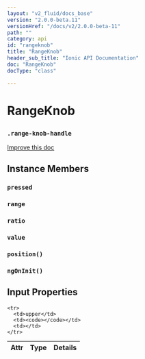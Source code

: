 ```yaml
---
layout: "v2_fluid/docs_base"
version: "2.0.0-beta.11"
versionHref: "/docs/v2/2.0.0-beta-11"
path: ""
category: api
id: "rangeknob"
title: "RangeKnob"
header_sub_title: "Ionic API Documentation"
doc: "RangeKnob"
docType: "class"

---
```










<h1 class="api-title">
<a class="anchor" name="range-knob" href="#range-knob"></a>

RangeKnob
<h3><code>.range-knob-handle</code></h3>






</h1>

<a class="improve-v2-docs" href="http://github.com/driftyco/ionic/edit/master//Users/mhartington/GitHub/ionic/src/components/range/range.ts#L13">
Improve this doc
</a>










<!-- @usage tag -->


<!-- @property tags -->



<!-- instance methods on the class -->

<h2><a class="anchor" name="instance-members" href="#instance-members"></a>Instance Members</h2>

<div id="pressed"></div>

<h3>
<a class="anchor" name="pressed" href="#pressed"></a>
<code>pressed</code>
  

</h3>












<div id="range"></div>

<h3>
<a class="anchor" name="range" href="#range"></a>
<code>range</code>
  

</h3>












<div id="ratio"></div>

<h3>
<a class="anchor" name="ratio" href="#ratio"></a>
<code>ratio</code>
  

</h3>













<div id="value"></div>

<h3>
<a class="anchor" name="value" href="#value"></a>
<code>value</code>
  

</h3>













<div id="position"></div>

<h3>
<a class="anchor" name="position" href="#position"></a>
<code>position()</code>
  

</h3>












<div id="ngOnInit"></div>

<h3>
<a class="anchor" name="ngOnInit" href="#ngOnInit"></a>
<code>ngOnInit()</code>
  

</h3>











<!-- input methods on the class -->
<h2><a class="anchor" name="input-properties" href="#input-properties"></a>Input Properties</h2>
<table class="table param-table" style="margin:0;">
  <thead>
    <tr>
      <th>Attr</th>
      <th>Type</th>
      <th>Details</th>
    </tr>
  </thead>
  <tbody>
    
    <tr>
      <td>upper</td>
      <td><code></code></td>
      <td></td>
    </tr>
    
  </tbody>
</table>




<!-- related link --><!-- end content block -->


<!-- end body block -->

